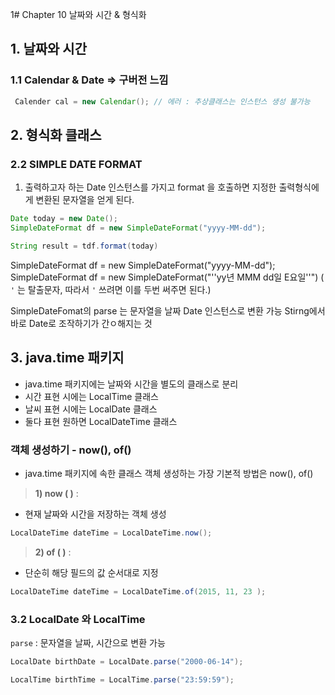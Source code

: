 1# Chapter 10 날짜와 시간 & 형식화
## 1. 날짜와 시간
### 1.1 Calendar & Date => 구버전 느낌 
```java
 Calender cal = new Calendar(); // 에러 : 추상클래스는 인스턴스 생성 불가능
```

## 2. 형식화 클래스
### 2.2 SIMPLE DATE FORMAT
1) 출력하고자 하는 Date 인스턴스를 가지고 format 을 호출하면 지정한 출력형식에 게 변환된 문자열을 얻게 된다.

```java
Date today = new Date();
SimpleDateFormat df = new SimpleDateFormat("yyyy-MM-dd");

String result = tdf.format(today)
```

SimpleDateFormat df = new SimpleDateFormat("yyyy-MM-dd");
SimpleDateFormat df = new SimpleDateFormat("''yy년 MMM dd일 E요일''")
( `'` 는 탈출문자, 따라서 `'` 쓰려면 이를 두번 써주면 된다.) 

SimpleDateFomat의 parse 는 문자열을 날짜 Date 인스턴스로 변환 가능 
Stirng에서 바로 Date로 조작하기가 간ㅇ해지는 것 

## 3. java.time 패키지
- java.time 패키지에는 날짜와 시간을 별도의 클래스로 분리
- 시간 표현 시에는 LocalTime 클래스
- 날씨 표현 시에는 LocalDate 클래스 
- 둘다 표현 원하면 LocalDateTime 클래스 

### 객체 생성하기 - now(), of()
- java.time 패키지에 속한 클래스 객체 생성하는 가장 기본적 방법은 now(), of()

> **1) now ( )** : 
- 현재 날짜와 시간을 저장하는 객체 생성 
```java
LocalDateTime dateTime = LocalDateTime.now();
```

> **2) of ( )** : 
- 단순히 해당 필드의 값 순서대로 지정 
```java
LocalDateTime dateTime = LocalDateTime.of(2015, 11, 23 );
```

### 3.2 LocalDate 와 LocalTime
`parse` : 문자열을 날짜, 시간으로 변환 가능

```java
LocalDate birthDate = LocalDate.parse("2000-06-14");

LocalTime birthTime = LocalTime.parse("23:59:59");
```